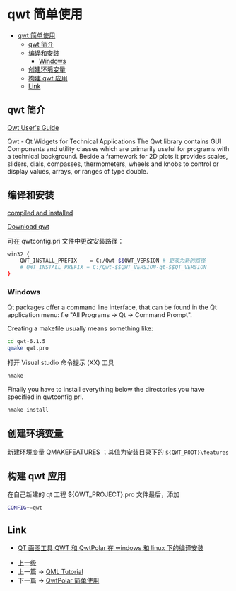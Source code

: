# qwt 简单使用


<!-- @import "[TOC]" {cmd="toc" depthFrom=1 depthTo=6 orderedList=false} -->

<!-- code_chunk_output -->

- [qwt 简单使用](#qwt-简单使用)
  - [qwt 简介](#qwt-简介)
  - [编译和安装](#编译和安装)
    - [Windows](#windows)
  - [创建环境变量](#创建环境变量)
  - [构建 qwt 应用](#构建-qwt-应用)
  - [Link](#link)

<!-- /code_chunk_output -->


## qwt 简介
[Qwt User's Guide ](https://qwt.sourceforge.io/index.html)

Qwt - Qt Widgets for Technical Applications
The Qwt library contains GUI Components and utility classes which are primarily useful for programs with a technical background. Beside a framework for 2D plots it provides scales, sliders, dials, compasses, thermometers, wheels and knobs to control or display values, arrays, or ranges of type double.

## 编译和安装
[compiled and installed](https://qwt.sourceforge.io/qwtinstall.html)

[Download qwt](https://sourceforge.net/projects/qwt/files/)

可在 qwtconfig.pri 文件中更改安装路径：

```sh
win32 {
    QWT_INSTALL_PREFIX    = C:/Qwt-$$QWT_VERSION # 更改为新的路径
    # QWT_INSTALL_PREFIX = C:/Qwt-$$QWT_VERSION-qt-$$QT_VERSION
}
```

### Windows 
Qt packages offer a command line interface, that can be found in the Qt application menu: f.e "All Programs -> Qt -> Command Prompt".

Creating a makefile usually means something like:

```sh
cd qwt-6.1.5
qmake qwt.pro
```

打开 Visual studio 命令提示 (XX) 工具

```sh
nmake
```

Finally you have to install everything below the directories you have specified in qwtconfig.pri.

```sh
nmake install
```

## 创建环境变量
新建环境变量 QMAKEFEATURES ；其值为安装目录下的 `${QWT_ROOT}\features`

## 构建 qwt 应用
在自己新建的 qt 工程 ${QWT_PROJECT}.pro 文件最后，添加 

```sh
CONFIG+=qwt
```

## Link 
* [QT 画图工具 QWT 和 QwtPolar 在 windows 和 linux 下的编译安装](https://blog.csdn.net/zhouguoqionghai/article/details/46517061)

- [上一级](README.md)
- 上一篇 -> [QML Tutorial](qml.md)
- 下一篇 -> [QwtPolar 简单使用](qwtPolar.md)
